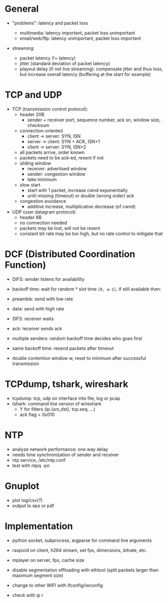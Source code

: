 # General
- "problems": latency and packet loss
    - multimedia: latency important, packet loss unimportant
    - email/web/ftp: latency unimportant, packet loss important

- streaming:
    - packet latency (!= latency)
    - jitter (standard deviation of packet latency)
    - playout delay (if not live streaming): compensate jitter and thus loss, but increase overall latency (buffering at the start for example)

# TCP and UDP
- TCP (transmission control protocol):
    - header 20B
        - sender + receiver port, sequence number, ack sn, window size, checksum
    - connection-oriented
        - client -> server: SYN, ISN
        - server -> client: SYN + ACK, ISN+1
        - client -> server: SYN, ISN+2
    - all packets arrive, order known
    - packets need to be ack-ed, resent if not
    - sliding window
        - receiver: advertised window
        - sender: congestion window
        - take minimum
    - slow start
        - start with 1 packet, increase cwnd exponentially
        - until missing (timeout) or double (wrong order) ack
    - congestion avoidance
        - additive increase, multiplicative decrease (of cwnd)
- UDP (user datagram protocol):
    - header 8B
    - no connection needed
    - packets may be lost, will not be resent
    - constant bit rate may be too high, but no rate control to mitigate that

# DCF (Distributed Coordination Function)
- DIFS: sender listens for availability
- backoff time: wait for random * slot time `[0, w-1]`, if still available then:
- preamble: send with low rate
- data: send with high rate
- SIFS: receiver waits
- ack: receiver sends ack

- multiple senders: random backoff time decides who goes first
- same backoff time: resend packets after timeout
- double contention window w, reset to minimum after successful transmission

# TCPdump, tshark, wireshark
- tcpdump: tcp, udp on interface into file, log or pcap
- tshark: command line version of wireshark
    - Y for filters (ip.{src,dst}, tcp.seq, ...)
    - ack flag = 0x010

# NTP
- analyze network performance: one way delay
- needs time synchronization of sender and receiver
- ntp service, /etc/ntp.conf
- test with ntpq -pn

# Gnuplot
- plot log/csv(?)
- output to eps or pdf


# Implementation
- python socket, subprocess, argparse for command line arguments
- raspivid on client, h264 stream, set fps, dimensions, bitrate, etc.
- mplayer on server, fps, cache size


- disable segmentation offloading with ethtool (split packets larger than maximum segment size)

- change to other WIFI with ifconfig/iwconfig
- check with ip r
